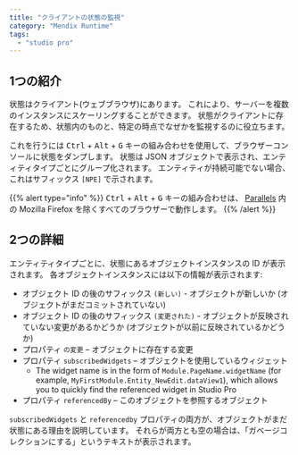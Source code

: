 ```yaml
---
title: "クライアントの状態の監視"
category: "Mendix Runtime"
tags:
  - "studio pro"
---
```


## 1つの紹介

状態はクライアント(ウェブブラウザ)にあります。 これにより、サーバーを複数のインスタンスにスケーリングすることができます。 状態がクライアントに存在するため、状態内のものと、特定の時点でなぜかを監視するのに役立ちます。

これを行うには <kbd>Ctrl</kbd> + <kbd>Alt</kbd> + <kbd>G</kbd> キーの組み合わせを使用して、ブラウザーコンソールに状態をダンプします。 状態は JSON オブジェクトで表示され、エンティティタイプごとにグループ化されます。 エンティティが持続可能でない場合、これはサフィックス `[NPE]` で示されます。

{{% alert type="info" %}}
 <kbd>Ctrl</kbd> + <kbd>Alt</kbd> + <kbd>G</kbd> キーの組み合わせは、 [Parallels](/howto8/mobile/using-mendix-studio-pro-on-a-mac) 内の Mozilla Firefox を除くすべてのブラウザーで動作します。
{{% /alert %}}

## 2つの詳細

エンティティタイプごとに、状態にあるオブジェクトインスタンスの ID が表示されます。 各オブジェクトインスタンスには以下の情報が表示されます:

* オブジェクト ID の後のサフィックス `(新しい)` - オブジェクトが新しいか (オブジェクトがまだコミットされていない)
* オブジェクト ID の後のサフィックス `(変更された)` - オブジェクトが反映されていない変更があるかどうか (オブジェクトが以前に反映されているかどうか)
* プロパティ `の変更` – オブジェクトに存在する変更
* プロパティ `subscribedWidgets` – オブジェクトを使用しているウィジェット
    * The widget name is in the form of `Module.PageName.widgetName` (for example, `MyFirstModule.Entity_NewEdit.dataView1`), which allows you to quickly find the referenced widget in Studio Pro
* プロパティ `referencedBy` – このオブジェクトを参照するオブジェクト

`subscribedWidgets` と `referencedby` プロパティの両方が、オブジェクトがまだ状態にある理由を説明しています。 それらが両方とも空の場合は、「ガベージコレクションにする」というテキストが表示されます。
